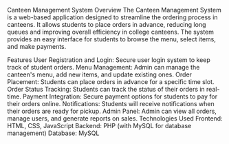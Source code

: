 Canteen Management System
Overview
The Canteen Management System is a web-based application designed to streamline the ordering process in canteens. It allows students to place orders in advance, reducing long queues and improving overall efficiency in college canteens. The system provides an easy interface for students to browse the menu, select items, and make payments.

Features
User Registration and Login: Secure user login system to keep track of student orders.
Menu Management: Admin can manage the canteen's menu, add new items, and update existing ones.
Order Placement: Students can place orders in advance for a specific time slot.
Order Status Tracking: Students can track the status of their orders in real-time.
Payment Integration: Secure payment options for students to pay for their orders online.
Notifications: Students will receive notifications when their orders are ready for pickup.
Admin Panel: Admin can view all orders, manage users, and generate reports on sales.
Technologies Used
Frontend: HTML, CSS, JavaScript
Backend: PHP (with MySQL for database management)
Database: MySQL
